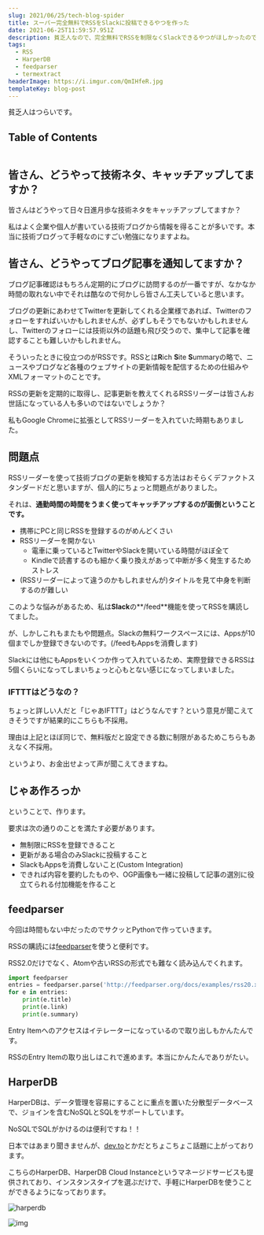 ```yaml
---
slug: 2021/06/25/tech-blog-spider
title: スーパー完全無料でRSSをSlackに投稿できるやつを作った
date: 2021-06-25T11:59:57.951Z
description: 貧乏人なので、完全無料でRSSを制限なくSlackできるやつがほしかったので作ることにしました。
tags:
  - RSS
  - HarperDB
  - feedparser
  - termextract
headerImage: https://i.imgur.com/QmIHfeR.jpg
templateKey: blog-post
---
```

貧乏人はつらいです。

## Table of Contents

```toc

```

## 皆さん、どうやって技術ネタ、キャッチアップしてますか？

皆さんはどうやって日々日進月歩な技術ネタをキャッチアップしてますか？

私はよく企業や個人が書いている技術ブログから情報を得ることが多いです。本当に技術ブログって手軽なのにすごい勉強になりますよね。

## 皆さん、どうやってブログ記事を通知してますか？

ブログ記事確認はもちろん定期的にブログに訪問するのが一番ですが、なかなか時間の取れない中でそれは酷なので何かしら皆さん工夫していると思います。

ブログの更新にあわせてTwitterを更新してくれる企業様であれば、Twitterのフォローをすればいいかもしれませんが、必ずしもそうでもないかもしれませんし、Twitterのフォローには技術以外の話題も飛び交うので、集中して記事を確認することも難しいかもしれません。

そういったときに役立つのがRSSです。RSSとは**R**ich **S**ite **S**ummaryの略で、ニュースやブログなど各種のウェブサイトの更新情報を配信するための仕組みやXMLフォーマットのことです。

RSSの更新を定期的に取得し、記事更新を教えてくれるRSSリーダーは皆さんお世話になっている人も多いのではないでしょうか？

私もGoogle Chromeに拡張としてRSSリーダーを入れていた時期もありました。

## 問題点

RSSリーダーを使って技術ブログの更新を検知する方法はおそらくデファクトスタンダードだと思いますが、個人的にちょっと問題点がありました。

それは、**通勤時間の時間をうまく使ってキャッチアップするのが面倒ということです。**

- 携帯にPCと同じRSSを登録するのがめんどくさい
- RSSリーダーを開かない
  - 電車に乗っているとTwitterやSlackを開いている時間がほぼ全て
  - Kindleで読書するのも細かく乗り換えがあって中断が多く発生するためストレス
- (RSSリーダーによって違うのかもしれませんが)タイトルを見て中身を判断するのが難しい

このような悩みがあるため、私は**Slack**の**/feed**機能を使ってRSSを購読してました。

が、しかしこれもまたもや問題点。Slackの無料ワークスペースには、Appsが10個までしか登録できないのです。(/feedもAppsを消費します)

Slackには他にもAppsをいくつか作って入れているため、実際登録できるRSSは5個くらいになってしまいちょっと心もとない感じになってしまいました。

### IFTTTはどうなの？

ちょっと詳しい人だと「じゃあIFTTT」はどうなんです？という意見が聞こえてきそうですが結果的にこちらも不採用。

理由は上記とほぼ同じで、無料版だと設定できる数に制限があるためこちらもあえなく不採用。

というより、お金出せよって声が聞こえてきますね。

## じゃあ作ろっか

ということで、作ります。

要求は次の通りのことを満たす必要があります。

- 無制限にRSSを登録できること
- 更新がある場合のみSlackに投稿すること
- SlackもAppsを消費しないこと(Custom Integration)
- できれば内容を要約したものや、OGP画像も一緒に投稿して記事の選別に役立てられる付加機能を作ること

## feedparser

今回は時間もない中だったのでサクッとPythonで作っていきます。

RSSの購読には[feedparser](https://pythonhosted.org/feedparser/)を使うと便利です。

RSS2.0だけでなく、Atomや古いRSSの形式でも難なく読み込んでくれます。

```python
import feedparser
entries = feedparser.parse('http://feedparser.org/docs/examples/rss20.xml')
for e in entries:
    print(e.title)
    print(e.link)
    print(e.summary)
```

Entry Itemへのアクセスはイテレーターになっているので取り出しもかんたんです。

RSSのEntry Itemの取り出しはこれで進めます。本当にかんたんでありがたい。

## HarperDB

HarperDBは、データ管理を容易にすることに重点を置いた分散型データベースで、ジョインを含むNoSQLとSQLをサポートしています。

NoSQLでSQLがかけるのは便利ですね！！

日本ではあまり聞きませんが、[dev.to](https://dev.to/)とかだとちょこちょこ話題に上がっております。

こちらのHarperDB、HarperDB Cloud Instanceというマネージドサービスも提供されており、インスタンスタイプを選ぶだけで、手軽にHarperDBを使うことができるようになっております。

![harperdb](https://i.imgur.com/CA1sLCU.png)

![img](https://i.imgur.com/48qXVQw.png)













